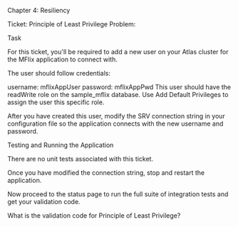 Chapter 4: Resiliency

Ticket: Principle of Least Privilege
Problem:

Task

For this ticket, you'll be required to add a new user on your Atlas cluster for the MFlix application to connect with.

The user should follow credentials:

username: mflixAppUser
password: mflixAppPwd
This user should have the readWrite role on the sample_mflix database. Use Add Default Privileges to assign the user this specific role.

After you have created this user, modify the SRV connection string in your configuration file so the application connects with the new username and password.

Testing and Running the Application

There are no unit tests associated with this ticket.

Once you have modified the connection string, stop and restart the application.

Now proceed to the status page to run the full suite of integration tests and get your validation code.

What is the validation code for Principle of Least Privilege?